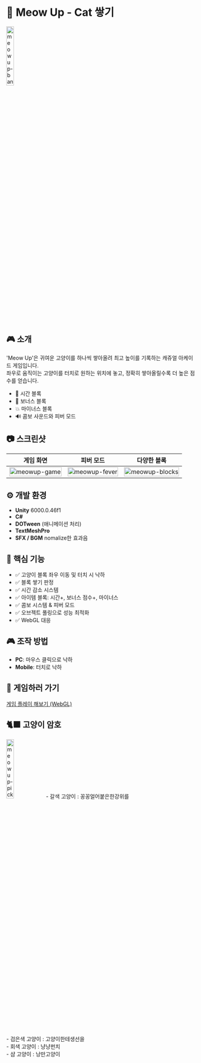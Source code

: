 # 🐾 Meow Up - Cat 쌓기

<img src="https://i.ibb.co/VpwbWYN9/meow-home.jpg" alt="meowup-banner" width="20%">

## 🎮 소개
'Meow Up'은 귀여운 고양이를 하나씩 쌓아올려 최고 높이를 기록하는 캐쥬얼 아케이드 게임입니다.  
좌우로 움직이는 고양이를 터치로 원하는 위치에 놓고, 정확히 쌓아올릴수록 더 높은 점수를 얻습니다.

- 🌟 시간 블록
- 💎 보너스 블록
- 💥 마이너스 블록
- 🔊 콤보 사운드와 피버 모드

## 📷 스크린샷
| <div align="center">게임 화면</div> | <div align="center">피버 모드</div> | <div align="center">다양한 블록</div> |
|:--:|:--:|:--:|
| <div align="center"><img src="https://i.ibb.co/5gspKyL8/meow-game.jpg" alt="meowup-game" width="100%"></div> | <div align="center"><img src="https://i.ibb.co/tydm4jr/meow-fever.jpg" alt="meowup-fever" width="100%"></div> | <div align="center"><img src="https://i.ibb.co/fdfwZmtk/meow-blocks.jpg" alt="meowup-blocks" width="100%"></div> |



## ⚙️ 개발 환경
- **Unity** 6000.0.46f1
- **C#**
- **DOTween** (애니메이션 처리)
- **TextMeshPro**
- **SFX / BGM** nomalize한 효과음

## 🧱 핵심 기능
- ✅ 고양이 블록 좌우 이동 및 터치 시 낙하
- ✅ 블록 쌓기 판정
- ✅ 시간 감소 시스템
- ✅ 아이템 블록: 시간+, 보너스 점수+, 마이너스
- ✅ 콤보 시스템 & 피버 모드
- ✅ 오브젝트 풀링으로 성능 최적화
- ✅ WebGL 대응

## 🎮 조작 방법
- **PC**: 마우스 클릭으로 낙하
- **Mobile**: 터치로 낙하

## 🚀 게임하러 가기
[게임 플레이 해보기 (WebGL)](https://waterismul.github.io/meow-up-game/)

## 🐈‍⬛ 고양이 암호
<img src="https://i.ibb.co/gMn9cBWL/meow-pick.jpg" alt="meowup-pick" width="20%">
- 갈색 고양이 : 꽁꽁얼어붙은한강위를<br>
- 검은색 고양이 : 고양이한테생선을<br>
- 회색 고양이 : 냥냥펀치<br>
- 샴 고양이 : 낭만고양이
